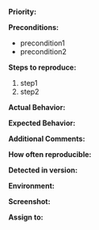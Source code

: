 **Priority:**

**Preconditions:**
* precondition1
* precondition2

**Steps to reproduce:**

1. step1
2. step2

**Actual Behavior:**

**Expected Behavior:**

**Additional Comments:**

**How often reproducible:**

**Detected in version:**

**Environment:**

**Screenshot:**

**Assign to:**

